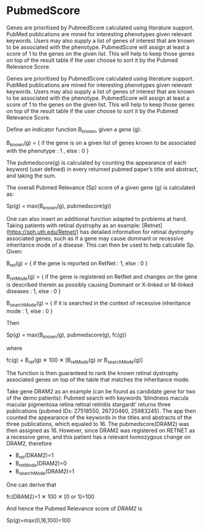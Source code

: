 # PubmedScore

Genes are prioritised by PubmedScore calculated using literature support. PubMed publications are mined for interesting phenotypes given relevant keywords. Users may also supply a list of genes of interest that are known to be associated with the phenotype. PubmedScore will assign at least a score of 1 to the genes on the given list. This will help to keep those genes on top of the result table if the user choose to sort it by the Pubmed Relevance Score.


Genes are prioritised by PubmedScore calculated using literature support. PubMed publications are mined for interesting phenotypes given relevant keywords. Users may also supply a list of genes of interest that are known to be associated with the phenotype. PubmedScore will assign at least a score of 1 to the genes on the given list. This will help to keep those genes on top of the result table if the user choose to sort it by the Pubmed Relevance Score.


Define an indicator function B<sub>known</sub>, given a gene (g):

B<sub>known</sub>(g) = { if the gene is on a given list of genes known to be associated with the phenotype : 1 ,  else : 0 }


The pubmedscore(g) is calculated by counting the appearance of each keyword (user defined) in every returned pubmed paper’s title and abstract, and taking the sum.


The overall Pubmed Relevance (Sp) score of a given gene (g) is calculated as:

Sp(g) = max(B<sub>known</sub>(g), pubmedscore(g))


One can also insert an additional function adapted to problems at hand. Taking patients with retinal dystrophy as an example: [Retnet] (https://sph.uth.edu/Retnet/) has detailed information for retinal dystrophy associated genes, such as if a gene may cause dominant or recessive inheritance mode of a disease. This can then be used to help calculate Sp. Given:


B<sub>ret</sub>(g) = { if the gene is reported on RetNet : 1, else : 0 }

B<sub>retMode</sub>(g) = { if the gene is registered on RetNet and changes on the gene is described therein as possibly causing Dominant or X-linked or M-linked diseases : 1, else : 0 }


B<sub>searchMode</sub>(g) = { if it is searched in the context of recessive inheritance mode : 1, else : 0 }

Then 

Sp(g) = max(B<sub>known</sub>(g), pubmedscore(g), fc(g))

where

fc(g) = B<sub>ret</sub>(g) ✕ 100 ✕ [B<sub>retMode</sub>(g) or B<sub>searchMode</sub>(g)]

The function is then guaranteed to rank the known retinal dystrophy associated genes on top of the table that matches the inheritance mode.


Take gene DRAM2 as an example (can be found as candidate gene for two of the demo patients): Pubmed search with keywords ‘blindness macula macular pigmentosa retina retinal retinitis stargardt’ returns three publications (pubmed IDs: 27518550, 26720460, 25983245). The app then counted the appearance of the keywords in the titles and abstracts of the three publications, which equaled to 16. The pubmedscore(DRAM2) was then assigned as 16. However, since DRAM2 was registered on RETNET as a recessive gene, and this patient has a relevant homozygous change on DRAM2, therefore

* B<sub>ret</sub>(DRAM2)=1
* B<sub>retMode</sub>(DRAM2)=0
* B<sub>searchMode</sub>(DRAM2)=1 

One can derive that

fc(DRAM2)=1 ✕ 100 ✕ [0 or 1]=100
	
And hence the Pubmed Relevance score of <i>DRAM2</i> is

Sp(g)=max(0,16,100)=100




